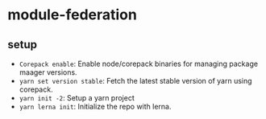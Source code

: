 # module-federation

## setup

- `Corepack enable`: Enable node/corepack binaries for managing package maager versions.
- `yarn set version stable`: Fetch the latest stable version of yarn using corepack.
- `yarn init -2`: Setup a yarn project
- `yarn lerna init`: Initialize the repo with lerna.
